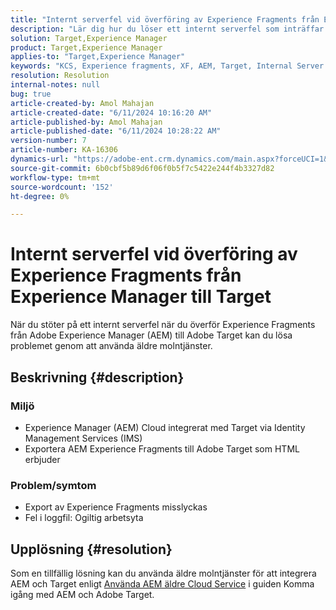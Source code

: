 ```yaml
---
title: "Internt serverfel vid överföring av Experience Fragments från Experience Manager till Target"
description: "Lär dig hur du löser ett internt serverfel som inträffar när du flyttar Experience Fragments från Adobe Experience Manager till Adobe Target."
solution: Target,Experience Manager
product: Target,Experience Manager
applies-to: "Target,Experience Manager"
keywords: "KCS, Experience fragments, XF, AEM, Target, Internal Server Error, Experience Manager, Adobe Target"
resolution: Resolution
internal-notes: null
bug: true
article-created-by: Amol Mahajan
article-created-date: "6/11/2024 10:16:20 AM"
article-published-by: Amol Mahajan
article-published-date: "6/11/2024 10:28:22 AM"
version-number: 7
article-number: KA-16306
dynamics-url: "https://adobe-ent.crm.dynamics.com/main.aspx?forceUCI=1&pagetype=entityrecord&etn=knowledgearticle&id=1e8a36a3-db27-ef11-840b-000d3a34c086"
source-git-commit: 6b0cbf5b89d6f06f0b5f7c5422e244f4b3327d82
workflow-type: tm+mt
source-wordcount: '152'
ht-degree: 0%

---
```


# Internt serverfel vid överföring av Experience Fragments från Experience Manager till Target


När du stöter på ett internt serverfel när du överför Experience Fragments från Adobe Experience Manager (AEM) till Adobe Target kan du lösa problemet genom att använda äldre molntjänster.

## Beskrivning {#description}


### <b>Miljö</b>

- Experience Manager (AEM) Cloud integrerat med Target via Identity Management Services (IMS)
- Exportera AEM Experience Fragments till Adobe Target som HTML erbjuder


### <b>Problem/symtom</b>

- Export av Experience Fragments misslyckas
- Fel i loggfil: Ogiltig arbetsyta



## Upplösning {#resolution}


Som en tillfällig lösning kan du använda äldre molntjänster för att integrera AEM och Target enligt [Använda AEM äldre Cloud Service](https://experienceleague.adobe.com/docs/experience-manager-learn/aem-target-tutorial/aem-target-implementation/using-aem-cloud-services.html) i guiden Komma igång med AEM och Adobe Target.

